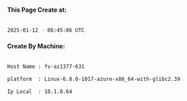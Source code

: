 
   
#### This Page Create at:

```bash

2025-01-12 - 06:45:06 UTC

```

#### Create By Machine:

```bash

Host Name : fv-az1377-631

platform  : Linux-6.8.0-1017-azure-x86_64-with-glibc2.39

Ip Local  : 10.1.0.64

```

